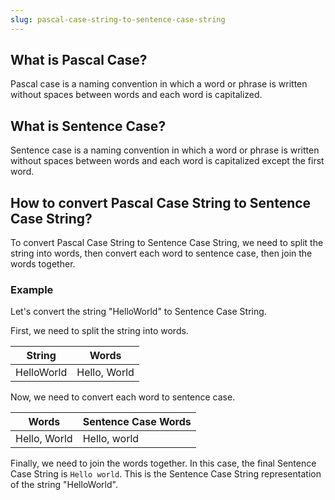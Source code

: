 ```yaml
---
slug: pascal-case-string-to-sentence-case-string
---
```


## What is Pascal Case?

Pascal case is a naming convention in which a word or phrase is written without spaces between words and each word is capitalized.

## What is Sentence Case?

Sentence case is a naming convention in which a word or phrase is written without spaces between words and each word is capitalized except the first word.

## How to convert Pascal Case String to Sentence Case String?

To convert Pascal Case String to Sentence Case String, we need to split the string into words, then convert each word to sentence case, then join the words together.

### Example

Let's convert the string "HelloWorld" to Sentence Case String.

First, we need to split the string into words.

| String     | Words        |
| ---------- | ------------ |
| HelloWorld | Hello, World |

Now, we need to convert each word to sentence case.

| Words        | Sentence Case Words |
| ------------ | ------------------- |
| Hello, World | Hello, world        |

Finally, we need to join the words together. In this case, the final Sentence Case String is `Hello world`. This is the Sentence Case String representation of the string "HelloWorld".
